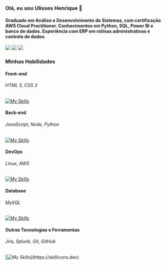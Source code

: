 ### Olá, eu sou Ulisses Henrique 👋
####  Graduado em Análise e Desenvolvimento de Sistemas, com certificação AWS Cloud Practitioner. Conhecimentos em Python, SQL, Power BI e banco de dados. Experiência com ERP em rotinas administrativas e controle de dados.
 
<div> 
  <a href="https://instagram.com/ulisseshenriquew" target="_blank"><img src="https://img.shields.io/badge/-Instagram-%23E4405F?style=for-the-badge&logo=instagram&logoColor=white" target="_blank"></a>
  <a href = "mailto:ulissesholiveiraf@gmail.com"><img src="https://img.shields.io/badge/-Gmail-%23333?style=for-the-badge&logo=gmail&logoColor=white" target="_blank"></a>
  <a href="https://www.linkedin.com/in/ulisseshof/" target="_blank"><img src="https://img.shields.io/badge/-LinkedIn-%230077B5?style=for-the-badge&logo=linkedin&logoColor=white" target="_blank"></a> 
</div>

### Minhas Habilidades

#### Front-end
###### HTML 5, CSS 3
[![My Skills](https://skillicons.dev/icons?i=html,css)](https://skillicons.dev)

#### Back-end
###### JavaScript, Node, Python
[![My Skills](https://skillicons.dev/icons?i=javascript,nodejs,python)](https://skillicons.dev)

#### DevOps
###### Linux, AWS
[![My Skills](https://skillicons.dev/icons?i=linux,aws)](https://skillicons.dev)

#### Database
###### MySQL
[![My Skills](https://skillicons.dev/icons?i=mysql)](https://skillicons.dev)

#### Outras Tecnologias e Ferramentas
###### Jira, Splunk, Git, GitHub
[![My Skills](https://skillicons.dev/icons?i=git,github,)](https://skillicons.dev)

